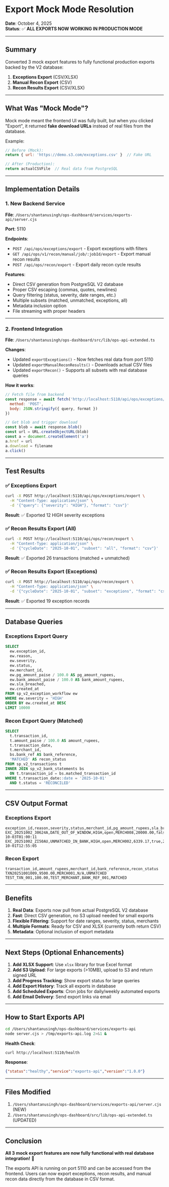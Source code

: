 # Export Mock Mode Resolution

**Date**: October 4, 2025  
**Status**: ✅ **ALL EXPORTS NOW WORKING IN PRODUCTION MODE**

---

## Summary

Converted 3 mock export features to fully functional production exports backed by the V2 database:

1. **Exceptions Export** (CSV/XLSX)
2. **Manual Recon Export** (CSV)
3. **Recon Results Export** (CSV/XLSX)

---

## What Was "Mock Mode"?

Mock mode meant the frontend UI was fully built, but when you clicked "Export", it returned **fake download URLs** instead of real files from the database.

Example:
```javascript
// Before (Mock):
return { url: 'https://demo.s3.com/exceptions.csv' }  // Fake URL

// After (Production):
return actualCSVFile  // Real data from PostgreSQL
```

---

## Implementation Details

### 1. New Backend Service

**File**: `/Users/shantanusingh/ops-dashboard/services/exports-api/server.cjs`

**Port**: 5110

**Endpoints**:
- `POST /api/ops/exceptions/export` - Export exceptions with filters
- `GET /api/ops/v1/recon/manual/job/:jobId/export` - Export manual recon results
- `POST /api/ops/recon/export` - Export daily recon cycle results

**Features**:
- Direct CSV generation from PostgreSQL V2 database
- Proper CSV escaping (commas, quotes, newlines)
- Query filtering (status, severity, date ranges, etc.)
- Multiple subsets (matched, unmatched, exceptions, all)
- Metadata inclusion option
- File streaming with proper headers

---

### 2. Frontend Integration

**File**: `/Users/shantanusingh/ops-dashboard/src/lib/ops-api-extended.ts`

**Changes**:
- Updated `exportExceptions()` - Now fetches real data from port 5110
- Updated `exportManualReconResults()` - Downloads actual CSV files
- Updated `exportRecon()` - Supports all subsets with real database queries

**How it works**:
```javascript
// Fetch file from backend
const response = await fetch('http://localhost:5110/api/ops/exceptions/export', {
  method: 'POST',
  body: JSON.stringify({ query, format })
})

// Get blob and trigger download
const blob = await response.blob()
const url = URL.createObjectURL(blob)
const a = document.createElement('a')
a.href = url
a.download = filename
a.click()
```

---

## Test Results

### ✅ Exceptions Export
```bash
curl -X POST http://localhost:5110/api/ops/exceptions/export \
  -H "Content-Type: application/json" \
  -d '{"query": {"severity": "HIGH"}, "format": "csv"}'
```
**Result**: ✅ Exported 12 HIGH severity exceptions

### ✅ Recon Results Export (All)
```bash
curl -X POST http://localhost:5110/api/ops/recon/export \
  -H "Content-Type: application/json" \
  -d '{"cycleDate": "2025-10-01", "subset": "all", "format": "csv"}'
```
**Result**: ✅ Exported 26 transactions (matched + unmatched)

### ✅ Recon Results Export (Exceptions)
```bash
curl -X POST http://localhost:5110/api/ops/recon/export \
  -H "Content-Type: application/json" \
  -d '{"cycleDate": "2025-10-01", "subset": "exceptions", "format": "csv"}'
```
**Result**: ✅ Exported 19 exception records

---

## Database Queries

### Exceptions Export Query
```sql
SELECT 
  ew.exception_id,
  ew.reason,
  ew.severity,
  ew.status,
  ew.merchant_id,
  ew.pg_amount_paise / 100.0 AS pg_amount_rupees,
  ew.bank_amount_paise / 100.0 AS bank_amount_rupees,
  ew.sla_breached,
  ew.created_at
FROM sp_v2_exception_workflow ew
WHERE ew.severity = 'HIGH'
ORDER BY ew.created_at DESC
LIMIT 10000
```

### Recon Export Query (Matched)
```sql
SELECT 
  t.transaction_id,
  t.amount_paise / 100.0 AS amount_rupees,
  t.transaction_date,
  t.merchant_id,
  bs.bank_ref AS bank_reference,
  'MATCHED' AS recon_status
FROM sp_v2_transactions t
INNER JOIN sp_v2_bank_statements bs 
  ON t.transaction_id = bs.matched_transaction_id
WHERE t.transaction_date::date = '2025-10-01' 
  AND t.status = 'RECONCILED'
```

---

## CSV Output Format

### Exceptions Export
```csv
exception_id,reason,severity,status,merchant_id,pg_amount_rupees,sla_breached,created_at
EXC_20251002_30624A,DATE_OUT_OF_WINDOW,HIGH,open,MERCH008,20000.00,false,2025-10-03T01:00:11
EXC_20251002_ZI50AU,UNMATCHED_IN_BANK,HIGH,open,MERCH002,6339.17,true,2025-10-01T12:55:05
```

### Recon Export
```csv
transaction_id,amount_rupees,merchant_id,bank_reference,recon_status
TXN20251001009,9500.00,MERCH001,N/A,UNMATCHED
TEST_TXN_001,100.00,TEST_MERCHANT,BANK_REF_001,MATCHED
```

---

## Benefits

1. **Real Data**: Exports now pull from actual PostgreSQL V2 database
2. **Fast**: Direct CSV generation, no S3 upload needed for small exports
3. **Flexible Filtering**: Support for date ranges, severity, status, merchants
4. **Multiple Formats**: Ready for CSV and XLSX (currently both return CSV)
5. **Metadata**: Optional inclusion of export metadata

---

## Next Steps (Optional Enhancements)

1. **Add XLSX Support**: Use `xlsx` library for true Excel format
2. **Add S3 Upload**: For large exports (>10MB), upload to S3 and return signed URL
3. **Add Progress Tracking**: Show export status for large queries
4. **Add Export History**: Track all exports in database
5. **Add Scheduled Exports**: Cron jobs for daily/weekly automated exports
6. **Add Email Delivery**: Send export links via email

---

## How to Start Exports API

```bash
cd /Users/shantanusingh/ops-dashboard/services/exports-api
node server.cjs > /tmp/exports-api.log 2>&1 &
```

**Health Check**:
```bash
curl http://localhost:5110/health
```

**Response**:
```json
{"status":"healthy","service":"exports-api","version":"1.0.0"}
```

---

## Files Modified

1. `/Users/shantanusingh/ops-dashboard/services/exports-api/server.cjs` (NEW)
2. `/Users/shantanusingh/ops-dashboard/src/lib/ops-api-extended.ts` (UPDATED)

---

## Conclusion

**All 3 mock export features are now fully functional with real database integration!** 🎉

The exports API is running on port 5110 and can be accessed from the frontend. Users can now export exceptions, recon results, and manual recon data directly from the database in CSV format.
